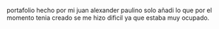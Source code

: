 portafolio hecho por mi juan alexander paulino solo añadi lo que por el momento tenia creado se me hizo dificil ya que estaba muy ocupado.
